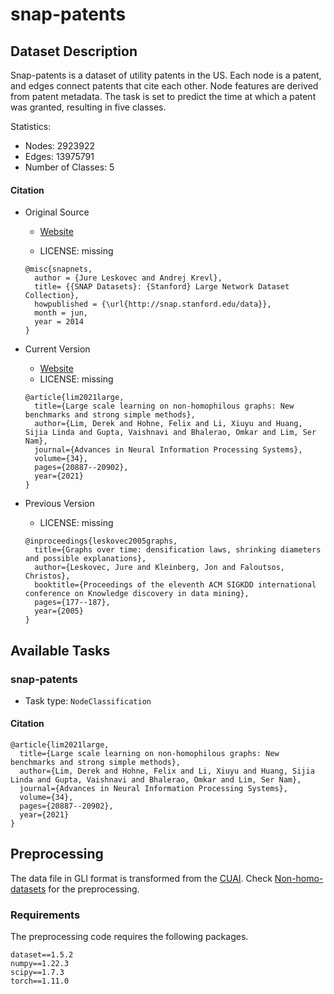 # snap-patents

## Dataset Description
Snap-patents is a dataset of utility patents in the US. Each node is a patent, and edges connect patents that cite each other. Node features are derived from patent metadata. The task is set to predict the time at which a patent was granted, resulting in five classes.

Statistics:
- Nodes: 2923922
- Edges: 13975791
- Number of Classes: 5

#### Citation
- Original Source
  
  - [Website](https://snap.stanford.edu/data/cit-Patents.html)
  
  - LICENSE: missing
  
  ```
  @misc{snapnets,
    author = {Jure Leskovec and Andrej Krevl},
    title= {{SNAP Datasets}: {Stanford} Large Network Dataset Collection},
    howpublished = {\url{http://snap.stanford.edu/data}},
    month = jun,
    year = 2014
  }
  ```
  
- Current Version

  - [Website](https://github.com/CUAI/Non-Homophily-Large-Scale)
  - LICENSE: missing
  ```
  @article{lim2021large,
    title={Large scale learning on non-homophilous graphs: New benchmarks and strong simple methods},
    author={Lim, Derek and Hohne, Felix and Li, Xiuyu and Huang, Sijia Linda and Gupta, Vaishnavi and Bhalerao, Omkar and Lim, Ser Nam},
    journal={Advances in Neural Information Processing Systems},
    volume={34},
    pages={20887--20902},
    year={2021}
  }
  ```

- Previous Version

  - LICENSE: missing
  ```
  @inproceedings{leskovec2005graphs,
    title={Graphs over time: densification laws, shrinking diameters and possible explanations},
    author={Leskovec, Jure and Kleinberg, Jon and Faloutsos, Christos},
    booktitle={Proceedings of the eleventh ACM SIGKDD international conference on Knowledge discovery in data mining},
    pages={177--187},
    year={2005}
  }
  ```

## Available Tasks

### snap-patents

- Task type: `NodeClassification`


#### Citation

```
@article{lim2021large,
  title={Large scale learning on non-homophilous graphs: New benchmarks and strong simple methods},
  author={Lim, Derek and Hohne, Felix and Li, Xiuyu and Huang, Sijia Linda and Gupta, Vaishnavi and Bhalerao, Omkar and Lim, Ser Nam},
  journal={Advances in Neural Information Processing Systems},
  volume={34},
  pages={20887--20902},
  year={2021}
}
```

## Preprocessing
The data file in GLI format is transformed from the [CUAI](https://github.com/CUAI/Non-Homophily-Large-Scale). Check [Non-homo-datasets](https://github.com/GreatSnoopyMe/Non-homo-datasets) for the preprocessing.


### Requirements

The preprocessing code requires the following packages.

```
dataset==1.5.2
numpy==1.22.3
scipy==1.7.3
torch==1.11.0
```
